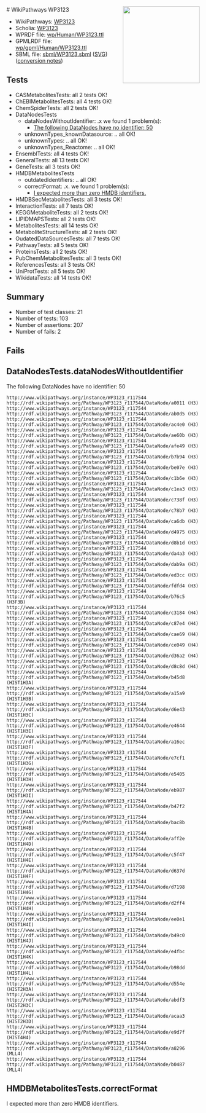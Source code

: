 <img style="float: right; width: 200px" src="../logo.png" />
# WikiPathways WP3123

* WikiPathways: [WP3123](https://identifiers.org/wikipathways:WP3123)
* Scholia: [WP3123](https://scholia.toolforge.org/wikipathways/WP3123)
* WPRDF file: [wp/Human/WP3123.ttl](../wp/Human/WP3123.ttl)
* GPMLRDF file: [wp/gpml/Human/WP3123.ttl](../wp/gpml/Human/WP3123.ttl)
* SBML file: [sbml/WP3123.sbml](../sbml/WP3123.sbml) ([SVG](../sbml/WP3123.svg)) ([conversion notes](../sbml/WP3123.txt))

## Tests
* CASMetabolitesTests: all 2 tests OK!
* ChEBIMetabolitesTests: all 4 tests OK!
* ChemSpiderTests: all 2 tests OK!
* DataNodesTests
    * dataNodesWithoutIdentifier: .x we found 1 problem(s):
        * [The following DataNodes have no identifier: 50](#8792c50c)
    * unknownTypes_knownDatasource: .. all OK!
    * unknownTypes: .. all OK!
    * unknownTypes_Reactome: .. all OK!
* EnsemblTests: all 4 tests OK!
* GeneralTests: all 13 tests OK!
* GeneTests: all 3 tests OK!
* HMDBMetabolitesTests
    * outdatedIdentifiers: .. all OK!
    * correctFormat: .x. we found 1 problem(s):
        * [I expected more than zero HMDB identifiers.](#ad154c1e)
* HMDBSecMetabolitesTests: all 3 tests OK!
* InteractionTests: all 7 tests OK!
* KEGGMetaboliteTests: all 2 tests OK!
* LIPIDMAPSTests: all 2 tests OK!
* MetabolitesTests: all 14 tests OK!
* MetaboliteStructureTests: all 2 tests OK!
* OudatedDataSourcesTests: all 7 tests OK!
* PathwayTests: all 5 tests OK!
* ProteinsTests: all 2 tests OK!
* PubChemMetabolitesTests: all 3 tests OK!
* ReferencesTests: all 3 tests OK!
* UniProtTests: all 5 tests OK!
* WikidataTests: all 14 tests OK!


## Summary

* Number of test classes: 21
* Number of tests: 103
* Number of assertions: 207
* Number of fails: 2

## Fails

<a name="8792c50c" />

## DataNodesTests.dataNodesWithoutIdentifier

The following DataNodes have no identifier: 50
```
http://www.wikipathways.org/instance/WP3123_r117544 http://rdf.wikipathways.org/Pathway/WP3123_r117544/DataNode/a0011 (H3)
http://www.wikipathways.org/instance/WP3123_r117544 http://rdf.wikipathways.org/Pathway/WP3123_r117544/DataNode/ab0d5 (H3)
http://www.wikipathways.org/instance/WP3123_r117544 http://rdf.wikipathways.org/Pathway/WP3123_r117544/DataNode/ac4e0 (H3)
http://www.wikipathways.org/instance/WP3123_r117544 http://rdf.wikipathways.org/Pathway/WP3123_r117544/DataNode/ae60b (H3)
http://www.wikipathways.org/instance/WP3123_r117544 http://rdf.wikipathways.org/Pathway/WP3123_r117544/DataNode/afe49 (H3)
http://www.wikipathways.org/instance/WP3123_r117544 http://rdf.wikipathways.org/Pathway/WP3123_r117544/DataNode/b7b94 (H3)
http://www.wikipathways.org/instance/WP3123_r117544 http://rdf.wikipathways.org/Pathway/WP3123_r117544/DataNode/be07e (H3)
http://www.wikipathways.org/instance/WP3123_r117544 http://rdf.wikipathways.org/Pathway/WP3123_r117544/DataNode/c1b6e (H3)
http://www.wikipathways.org/instance/WP3123_r117544 http://rdf.wikipathways.org/Pathway/WP3123_r117544/DataNode/c1ea3 (H3)
http://www.wikipathways.org/instance/WP3123_r117544 http://rdf.wikipathways.org/Pathway/WP3123_r117544/DataNode/c738f (H3)
http://www.wikipathways.org/instance/WP3123_r117544 http://rdf.wikipathways.org/Pathway/WP3123_r117544/DataNode/c78b7 (H3)
http://www.wikipathways.org/instance/WP3123_r117544 http://rdf.wikipathways.org/Pathway/WP3123_r117544/DataNode/ca6db (H3)
http://www.wikipathways.org/instance/WP3123_r117544 http://rdf.wikipathways.org/Pathway/WP3123_r117544/DataNode/d4975 (H3)
http://www.wikipathways.org/instance/WP3123_r117544 http://rdf.wikipathways.org/Pathway/WP3123_r117544/DataNode/d8b1d (H3)
http://www.wikipathways.org/instance/WP3123_r117544 http://rdf.wikipathways.org/Pathway/WP3123_r117544/DataNode/da4a3 (H3)
http://www.wikipathways.org/instance/WP3123_r117544 http://rdf.wikipathways.org/Pathway/WP3123_r117544/DataNode/dab9a (H3)
http://www.wikipathways.org/instance/WP3123_r117544 http://rdf.wikipathways.org/Pathway/WP3123_r117544/DataNode/ed3cc (H3)
http://www.wikipathways.org/instance/WP3123_r117544 http://rdf.wikipathways.org/Pathway/WP3123_r117544/DataNode/fdfd4 (H3)
http://www.wikipathways.org/instance/WP3123_r117544 http://rdf.wikipathways.org/Pathway/WP3123_r117544/DataNode/b76c5 (H3F3B)
http://www.wikipathways.org/instance/WP3123_r117544 http://rdf.wikipathways.org/Pathway/WP3123_r117544/DataNode/c3184 (H4)
http://www.wikipathways.org/instance/WP3123_r117544 http://rdf.wikipathways.org/Pathway/WP3123_r117544/DataNode/c87e4 (H4)
http://www.wikipathways.org/instance/WP3123_r117544 http://rdf.wikipathways.org/Pathway/WP3123_r117544/DataNode/cae69 (H4)
http://www.wikipathways.org/instance/WP3123_r117544 http://rdf.wikipathways.org/Pathway/WP3123_r117544/DataNode/ce049 (H4)
http://www.wikipathways.org/instance/WP3123_r117544 http://rdf.wikipathways.org/Pathway/WP3123_r117544/DataNode/d36a2 (H4)
http://www.wikipathways.org/instance/WP3123_r117544 http://rdf.wikipathways.org/Pathway/WP3123_r117544/DataNode/d8c8d (H4)
http://www.wikipathways.org/instance/WP3123_r117544 http://rdf.wikipathways.org/Pathway/WP3123_r117544/DataNode/b45d8 (HIST1H3A)
http://www.wikipathways.org/instance/WP3123_r117544 http://rdf.wikipathways.org/Pathway/WP3123_r117544/DataNode/a15a9 (HIST1H3B)
http://www.wikipathways.org/instance/WP3123_r117544 http://rdf.wikipathways.org/Pathway/WP3123_r117544/DataNode/d6e43 (HIST1H3C)
http://www.wikipathways.org/instance/WP3123_r117544 http://rdf.wikipathways.org/Pathway/WP3123_r117544/DataNode/e4644 (HIST1H3E)
http://www.wikipathways.org/instance/WP3123_r117544 http://rdf.wikipathways.org/Pathway/WP3123_r117544/DataNode/a16ec (HIST1H3F)
http://www.wikipathways.org/instance/WP3123_r117544 http://rdf.wikipathways.org/Pathway/WP3123_r117544/DataNode/e7cf1 (HIST1H3G)
http://www.wikipathways.org/instance/WP3123_r117544 http://rdf.wikipathways.org/Pathway/WP3123_r117544/DataNode/e5405 (HIST1H3H)
http://www.wikipathways.org/instance/WP3123_r117544 http://rdf.wikipathways.org/Pathway/WP3123_r117544/DataNode/eb987 (HIST1H3I)
http://www.wikipathways.org/instance/WP3123_r117544 http://rdf.wikipathways.org/Pathway/WP3123_r117544/DataNode/b47f2 (HIST1H4A)
http://www.wikipathways.org/instance/WP3123_r117544 http://rdf.wikipathways.org/Pathway/WP3123_r117544/DataNode/bac8b (HIST1H4B)
http://www.wikipathways.org/instance/WP3123_r117544 http://rdf.wikipathways.org/Pathway/WP3123_r117544/DataNode/aff2e (HIST1H4D)
http://www.wikipathways.org/instance/WP3123_r117544 http://rdf.wikipathways.org/Pathway/WP3123_r117544/DataNode/c5f47 (HIST1H4E)
http://www.wikipathways.org/instance/WP3123_r117544 http://rdf.wikipathways.org/Pathway/WP3123_r117544/DataNode/d637d (HIST1H4F)
http://www.wikipathways.org/instance/WP3123_r117544 http://rdf.wikipathways.org/Pathway/WP3123_r117544/DataNode/d7198 (HIST1H4G)
http://www.wikipathways.org/instance/WP3123_r117544 http://rdf.wikipathways.org/Pathway/WP3123_r117544/DataNode/d2ff4 (HIST1H4H)
http://www.wikipathways.org/instance/WP3123_r117544 http://rdf.wikipathways.org/Pathway/WP3123_r117544/DataNode/ee0e1 (HIST1H4I)
http://www.wikipathways.org/instance/WP3123_r117544 http://rdf.wikipathways.org/Pathway/WP3123_r117544/DataNode/b49c0 (HIST1H4J)
http://www.wikipathways.org/instance/WP3123_r117544 http://rdf.wikipathways.org/Pathway/WP3123_r117544/DataNode/e4fbc (HIST1H4K)
http://www.wikipathways.org/instance/WP3123_r117544 http://rdf.wikipathways.org/Pathway/WP3123_r117544/DataNode/b98dd (HIST1H4L)
http://www.wikipathways.org/instance/WP3123_r117544 http://rdf.wikipathways.org/Pathway/WP3123_r117544/DataNode/d554e (HIST2H3A)
http://www.wikipathways.org/instance/WP3123_r117544 http://rdf.wikipathways.org/Pathway/WP3123_r117544/DataNode/abdf3 (HIST2H3C)
http://www.wikipathways.org/instance/WP3123_r117544 http://rdf.wikipathways.org/Pathway/WP3123_r117544/DataNode/acaa3 (HIST2H3D)
http://www.wikipathways.org/instance/WP3123_r117544 http://rdf.wikipathways.org/Pathway/WP3123_r117544/DataNode/e9d7f (HIST4H4)
http://www.wikipathways.org/instance/WP3123_r117544 http://rdf.wikipathways.org/Pathway/WP3123_r117544/DataNode/a8296 (MLL4)
http://www.wikipathways.org/instance/WP3123_r117544 http://rdf.wikipathways.org/Pathway/WP3123_r117544/DataNode/b0487 (MLL4)
```

<a name="ad154c1e" />

## HMDBMetabolitesTests.correctFormat

I expected more than zero HMDB identifiers.
